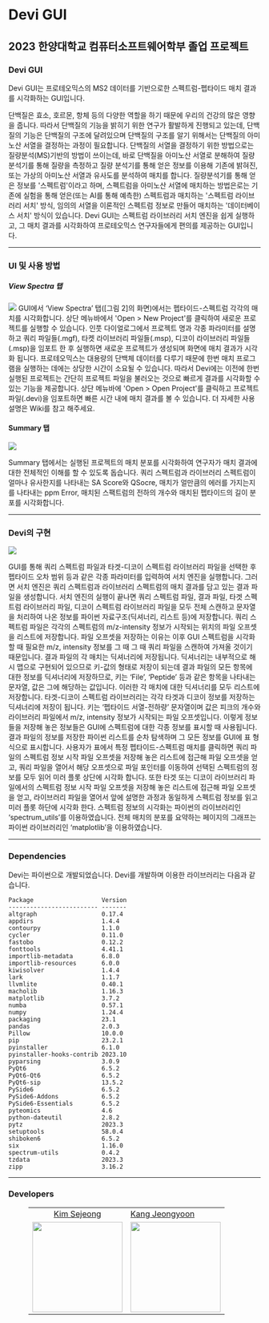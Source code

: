 # Devi GUI
2023 한양대학교 컴퓨터소프트웨어학부 졸업 프로젝트
---

### Devi GUI
  Devi GUI는 프로테오믹스의 MS2 데이터를 기반으로한 스펙트럼-펩타이드 매치 결과를 시각화하는 GUI입니다.

단백질은 효소, 호르몬, 항체 등의 다양한 역할을 하기 때문에 우리의 건강의 많은 영향을 줍니다. 따라서 단백질의 기능을 밝히기 위한 연구가 활발하게 진행되고 있는데, 단백질의 기능은 단백질의 구조에 달려있으며 단백질의 구조를 알기 위해서는 단백질의 아미노산 서열을 결정하는 과정이 필요합니다.
단백질의 서열을 결정하기 위한 방법으로는 질량분석(MS)기반의 방법이 쓰이는데, 바로 단백질을 아미노산 서열로 분해하여 질량분석기를 통해 질량을 측정하고 질량 분석기를 통해 얻은 정보를 이용해 기존에 밝혀진, 또는 가상의 아미노산 서열과 유사도를 분석하여 매치를 합니다. 질량분석기를 통해 얻은 정보를 '스펙트럼'이라고 하며, 스펙트럼을 아미노산 서열에 매치하는 방법은로는 기존에 실험을 통해 얻은(또는 AI를 통해 예측한) 스펙트럼과 매치하는 '스펙트럼 라이브러리 서치' 방식, 임의의 서열을 이론적인 스펙트럼 정보로 만들어 매치하는 '데이터베이스 서치' 방식이 있습니다.
Devi GUI는 스펙트럼 라이브러리 서치 엔진을 쉽게 실행하고, 그 매치 결과를 시각화하여 프로테오믹스 연구자들에게 편의를 제공하는 GUI입니다.

---
### UI 및 사용 방법

##### View Spectra 탭
![](https://velog.velcdn.com/images/clean01/post/8649dc1c-b592-41a0-be1b-8295a52e1c42/image.png)
  GUI에서 ‘View Spectra’ 탭([그림 2]의 화면)에서는 펩타이드-스펙트럼 각각의 매치를 시각화합니다.
 상단 메뉴바에서 'Open > New Project'를 클릭하여 새로운 프로젝트를 실행할 수 있습니다. 인풋 다이얼로그에서 프로젝트 명과 각종 파라미터를 설명하고 쿼리 파일들(.mgf), 타켓 라이브러리 파일들(.msp), 디코이 라이브러리 파일들(.msp)을 임포트 한 후 실행하면 새로운 프로젝트가 생성되며 화면에 매치 결과가 시각화 됩니다.
 프로테오믹스는 대용량의 단백체 데이터를 다루기 때문에 한번 매치 프로그램을 실행하는 데에는 상당한 시간이 소요될 수 있습니다. 따라서 Devi에는 이전에 한번 실행된 프로젝트는 간단히 프로젝트 파일을 불러오는 것으로 빠르게 결과를 시각화할 수 있는 기능을 제공합니다. 상단 메뉴바에 'Open > Open Project'를 클릭하고 프로젝트 파일(.devi)을 임포트하면 빠른 시간 내에 매치 결과를 볼 수 있습니다.
더 자세한 사용 설명은 Wiki를 참고 해주세요.

#### Summary 탭
![](https://velog.velcdn.com/images/clean01/post/b5d75e18-f1ef-4d8a-b3a2-5a4859701d27/image.png)

Summary 탭에서는 실행된 프로젝트의 매치 분포를 시각화하여 연구자가 매치 결과에 대한 전체적인 이해를 할 수 있도록 돕습니다.
쿼리 스펙트럼과 라이브러리 스펙트럼이 얼마나 유사한지를 나타내는 SA Score와 QSocre, 매치가 얼만큼의 에러를 가지는지를 나타내는 ppm Error, 매치된 스팩트럼의 전하의 개수와 매치된 펩타이드의 길이 분포를 시각화합니다.


---
### Devi의 구현
![](https://velog.velcdn.com/images/clean01/post/87a6bccd-dd61-4263-be68-9ce0e86c80c8/image.png)


  GUI를 통해 쿼리 스펙트럼 파일과 타겟-디코이 스펙트럼 라이브러리 파일을 선택한 후 펩타이드 오차 범위 등과 같은 각종 파라미터를 입력하여 서치 엔진을 실행합니다. 그러면 서치 엔진은 쿼리 스펙트럼과 라이브러리 스펙트럼의 매치 결과를 담고 있는 결과 파일을 생성합니다.
  서치 엔진의 실행이 끝나면 쿼리 스펙트럼 파일, 결과 파일, 타겟 스펙트럼 라이브러리 파일, 디코이 스펙트럼 라이브러리 파일을 모두 전체 스캔하고 문자열을 처리하여 나온 정보를 파이썬 자료구조(딕셔너리, 리스트 등)에 저장합니다. 쿼리 스펙트럼 파일은 각각의 스펙트럼의 m/z-intensity 정보가 시작되는 위치의 파일 오프셋을 리스트에 저장합니다. 파일 오프셋을 저장하는 이유는 이후 GUI 스펙트럼을 시각화 할 때 필요한 m/z, intensity 정보를 그 때 그 때 쿼리 파일을 스캔하여 가져올 것이기 때문입니다. 결과 파일의 각 매치는 딕셔너리에 저장됩니다. 딕셔너리는 내부적으로 해시 맵으로 구현되어 있으므로 키-값의 형태로 저장이 되는데 결과 파일의 모든 항목에 대한 정보를 딕셔너리에 저장하므로, 키는 ‘File’, ‘Peptide’ 등과 같은 항목을 나타내는 문자열, 값은 그에 해당하는 값입니다. 이러한 각 매치에 대한 딕셔너리를 모두 리스트에 저장합니다. 타겟-디코이 스펙트럼 라이브러리는 각각 타겟과 디코이 정보를 저장하는 딕셔너리에 저장이 됩니다. 키는 ‘펩타이드 서열-전하량’ 문자열이며 값은 피크의 개수와 라이브러리 파일에서 m/z, intensity 정보가 시작되는 파일 오프셋입니다.
  이렇게 정보들을 저장해 놓은 정보들은 GUI에 스펙트럼에 대한 각종 정보를 표시할 때 사용됩니다. 결과 파일의 정보를 저장한 파이썬 리스트를 순차 탐색하며 그 모든 정보를 GUI에 표 형식으로 표시합니다. 사용자가 표에서 특정 펩타이드-스펙트럼 매치를 클릭하면 쿼리 파일의 스펙트럼 정보 시작 파일 오프셋을 저장해 놓은 리스트에 접근해 파일 오프셋을 얻고, 쿼리 파일을 열어서 해당 오프셋으로 파일 포인터를 이동하여 선택된 스펙트럼의 정보를 모두 읽어 미러 플롯 상단에 시각화 합니다. 또한 타겟 또는 디코이 라이브러리 파일에서의 스펙트럼 정보 시작 파일 오프셋을 저장해 놓은 리스트에 접근해 파일 오프셋을 얻고, 라이브러리 파일을 열어서 앞에 설명한 과정과 동일하게 스펙트럼 정보를 읽고 미러 플롯 하단에 시각화 한다. 스펙트럼 정보의 시각화는 파이썬의 라이브러리인 ‘spectrum_utils’를 이용하였습니다.
 전체 매치의 분포를 요약하는 페이지의 그래프는 파이썬 라이브러리인 ‘matplotlib’을 이용하였습니다.

---

### Dependencies
Devi는 파이썬으로 개발되었습니다.
Devi를 개발하며 이용한 라이브러리는 다음과 같습니다.
```
Package                   Version
------------------------- -------
altgraph                  0.17.4
appdirs                   1.4.4
contourpy                 1.1.0
cycler                    0.11.0
fastobo                   0.12.2
fonttools                 4.41.1
importlib-metadata        6.8.0
importlib-resources       6.0.0
kiwisolver                1.4.4
lark                      1.1.7
llvmlite                  0.40.1
macholib                  1.16.3
matplotlib                3.7.2
numba                     0.57.1
numpy                     1.24.4
packaging                 23.1
pandas                    2.0.3
Pillow                    10.0.0
pip                       23.2.1
pyinstaller               6.1.0
pyinstaller-hooks-contrib 2023.10
pyparsing                 3.0.9
PyQt6                     6.5.2
PyQt6-Qt6                 6.5.2
PyQt6-sip                 13.5.2
PySide6                   6.5.2
PySide6-Addons            6.5.2
PySide6-Essentials        6.5.2
pyteomics                 4.6
python-dateutil           2.8.2
pytz                      2023.3
setuptools                58.0.4
shiboken6                 6.5.2
six                       1.16.0
spectrum-utils            0.4.2
tzdata                    2023.3
zipp                      3.16.2
```

---

### Developers

<figure>
    <table>
      <tr>
        <td style="text-align: center;"><a href="https://github.com/clean2001" >Kim Sejeong</a></td>
        <td><a href="https://github.com/kkang0">Kang Jeongyoon</a></td>
      </tr>
      <tr>
        <td><img src="https://avatars.githubusercontent.com/u/64718002?v=4" width="180px"/></td>
        <td><img src="https://avatars.githubusercontent.com/u/124678039?v=4" width="180px"/></td>
      </tr>
    </table>
</figure>
